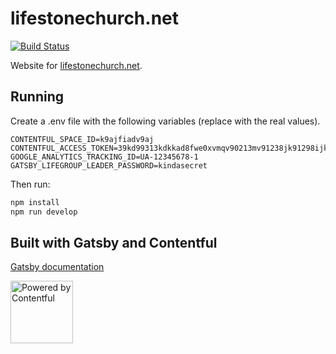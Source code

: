 # lifestonechurch.net

[![Build Status](https://travis-ci.org/lifestonechurch/lifestonechurch.net.svg?branch=master)](https://travis-ci.org/lifestonechurch/lifestonechurch.net)

Website for [lifestonechurch.net](https://www.lifestonechurch.net/).

## Running

Create a .env file with the following variables (replace with the real values).

```
CONTENTFUL_SPACE_ID=k9ajfiadv9aj
CONTENTFUL_ACCESS_TOKEN=39kd99313kdkkad8fwe0xvmqv90213mv91238jk91298ijkqw073856kajsdv097
GOOGLE_ANALYTICS_TRACKING_ID=UA-12345678-1
GATSBY_LIFEGROUP_LEADER_PASSWORD=kindasecret
```

Then run:

```sh
npm install
npm run develop
```

## Built with Gatsby and Contentful

[Gatsby documentation](https://www.gatsbyjs.org/docs/)

<a href="https://www.contentful.com/" rel="nofollow" target="_blank"><img src="https://images.ctfassets.net/fo9twyrwpveg/44baP9Gtm8qE2Umm8CQwQk/c43325463d1cb5db2ef97fca0788ea55/PoweredByContentful_LightBackground.svg" width="100" alt="Powered by Contentful" /></a>
